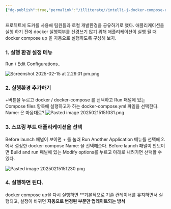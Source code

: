 ```yaml
---
{"dg-publish":true,"permalink":"/illiterate//intelli-j-docker-compose-up/","tags":["intellij"],"noteIcon":"","created":"2025-02-15T14:30:00","updated":"2025-02-15T15:23:41+09:00"}
---
```


프로젝트에 도커를 사용해 팀원들과 로컬 개발환경을 공유하기로 했다. 
애플리케이션을 실행 하기 전에 docker 실행여부를 신경쓰기 않기 위해 애플리케이션이 실행 될 때 docker compose up 을 자동으로 실행하도록 구성해 보자.

### 1. 실행 환경 설정 메뉴
Run / Edit Configurations.. 

![Screenshot 2025-02-15 at 2.29.01 pm.png](/img/user/98.%20Attach/Screenshot%202025-02-15%20at%202.29.01%20pm.png)

### 2. 실행환경 추가하기

 +버튼을 누르고 docker / docker-compose 를 선택하고 
 Run 패널에 있는 Compose files 항목에 실행하고자 하는 docker-compose.yml 파일을 선택한다.
 Name: 은 마음대로? 
![Pasted image 20250215151031.png](/img/user/98.%20Attach/Pasted%20image%2020250215151031.png)

### 3. 스프링 부트 애플리케이션을 선택

Before launch 패널이 보이면 + 를 눌러 Run Another Application 메뉴를 선택해 2. 에서 설정한 docker-compose Name: 을 선택해준다.
Before launch 패널이 안보이면 Build and run 패널에 있는 Modify options를 누르고 아래로 내려가면 선택할 수 있다.

![Pasted image 20250215151230.png](/img/user/98.%20Attach/Pasted%20image%2020250215151230.png)

### 4. 실행하면 된다.

docker compose up을 다시 실행하면 **기본적으로 기존 컨테이너를 유지하면서 실행되고, 설정이 바뀌면 **자동으로 변경된 부분만 업데이트되는 방식**